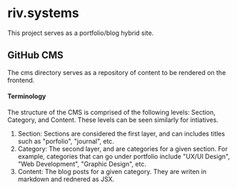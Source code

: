 # riv.systems

This project serves as a portfolio/blog hybrid site.

## GitHub CMS

The cms directory serves as a repository of content to be rendered on the frontend.

#### Terminology

The structure of the CMS is comprised of the following levels: Section, Category, and Content. These levels can be seen similarly for intiatives.

1. Section: Sections are considered the first layer, and can includes titles such as "porfolio", "journal", etc.
2. Category: The second layer, and are categories for a given section. For example, categories that can go under portfolio include "UX/UI Design", "Web Development", "Graphic Design", etc.
3. Content: The blog posts for a given category. They are writen in markdown and rednered as JSX.
